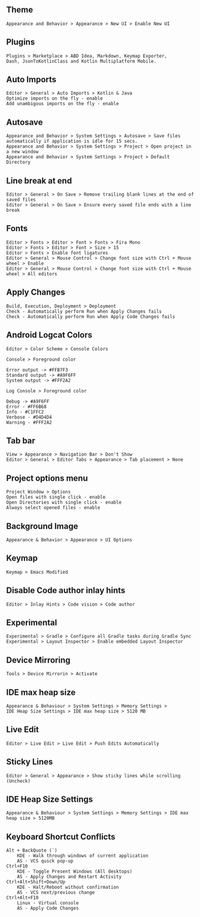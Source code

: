## Theme

    Appearance and Behavior > Appearance > New UI > Enable New UI
  
## Plugins

    Plugins > Marketplace > ABD Idea, Markdown, Keymap Exporter, 
	Dash, JsonToKotlinClass and Kotlin Multiplatform Mobile.
	
## Auto Imports
  
    Editor > General > Auto Imports > Kotlin & Java
    Optimize imports on the fly - enable
    Add unambigous imports on the fly - enable
    
## Autosave

    Appearance and Behavior > System Settings > Autosave > Save files automatically if application is idle for 15 secs.
    Appearance and Behavior > System Settings > Project > Open project in a new window
	Appearance and Behavior > System Settings > Project > Default Directory
	
## Line break at end

	Editor > General > On Save > Remove trailing blank lines at the end of saved files
	Editor > General > On Save > Ensure every saved file ends with a line break
    
## Fonts

    Editor > Fonts > Editor > Font > Fonts > Fira Mono
	Editor > Fonts > Editor > Font > Size > 15
	Editor > Fonts > Enable font ligatures
    Editor > General > Mouse Control > Change font size with Ctrl + Mouse wheel > Enable
	Editor > General > Mouse Control > Change font size with Ctrl + Mouse wheel > All editors
	
## Apply Changes

	Build, Execution, Deployment > Deployment
	Check - Automatically perform Run when Apply Changes fails
	Check - Automatically perform Run when Apply Code Changes fails
	
## Android Logcat Colors

	Editor > Color Scheme > Console Colors
	
	Console > Foreground color
	
	Error output -> #FFB7F3
	Standard output -> #A9F6FF
	System output -> #FFF2A2
	
	Log Console > Foreground color
		
	Debug -> #A9F6FF
	Error - #FF6B68
	Info - #C1FFC2
	Verbose - #D4D4D4
	Warning - #FFF2A2
		
## Tab bar

	View > Appearance > Navigation Bar > Don't Show
	Editor > General > Editor Tabs > Appearance > Tab placement > None
	
## Project options menu

	Project Window > Options 
	Open files with single click - enable
	Open Directories with single click - enable
	Always select opened files - enable

## Background Image

	Appearance & Behavior > Appearance > UI Options
	
## Keymap

	Keymap > Emacs Modified

## Disable Code author inlay hints

	Editor > Inlay Hints > Code vision > Code author

## Experimental

	Experimental > Gradle > Configure all Gradle tasks during Gradle Sync
	Experimental > Layout Inspector > Enable embedded Layout Inspector

## Device Mirroring

	Tools > Device Mirrorin > Activate

## IDE max heap size

	Appearance & Behaviour > System Settings > Memory Settings >
	IDE Heap Size Settings > IDE max heap size > 5120 MB

## Live Edit

	Editor > Live Edit > Live Edit > Push Edits Automatically

## Sticky Lines

	Editor > General > Appearance > Show sticky lines while scrolling (Uncheck)

## IDE Heap Size Settings

	Appearance & Behaviour > System Settings > Memory Settings > IDE max heap size > 5120MB

## Keyboard Shortcut Conflicts

    Alt + BackQuote (`)
		KDE - Walk through windows of current application
		AS - VCS quick pop-up
	Ctrl+F10
		KDE - Toggle Present Windows (All desktops)
		AS - Apply Changes and Restart Activity
	Ctrl+Alt+Shift+Down/Up
		KDE - Halt/Reboot without confirmation
		AS - VCS next/previous change
    Ctrl+Alt+F10
        Linux - Virtual console
        AS - Apply Code Changes
